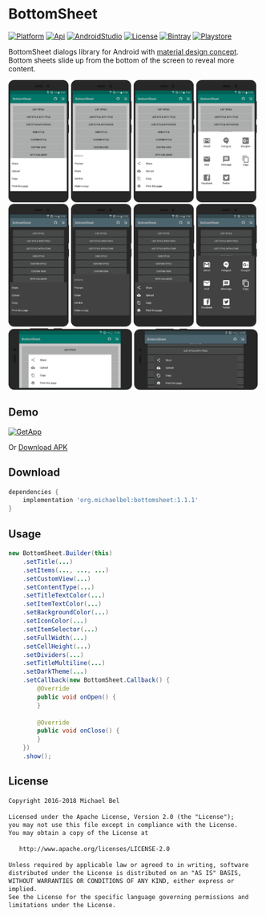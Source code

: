 [ProjectGithubUrl]:     https://github.com/michaelbel/bottomsheet
[ProjectLicenceUrl]:    http://www.apache.org/licenses/LICENSE-2.0
[ProjectBintrayUrl]:    https://bintray.com/michael-bel/maven/bottomsheet/_latestVersion
[ProjectGooglePlayUrl]: https://play.google.com/store/apps/details?id=org.michaelbel.bottomsheet
[ApkFileUrl]:           https://github.com/michaelbel/BottomSheet/raw/master/app/release/bottomsheet-v1.1.1.apk
[MDGuidelinesUrl]:      https://material.io/guidelines/components/bottom-sheets.html#

[LauncherIconPath]:    ../master/app/src/main/res/mipmap-xxxhdpi/ic_launcher.png
[GooglePlayBadgePath]: ../master/art/badges/google-play-badge.png

[ApiBadge]:       https://img.shields.io/badge/API-14%2B-blue.svg
[PlatformBadge]:  https://img.shields.io/badge/Platform-Android-blue.svg
[IDEBadge]:       https://img.shields.io/badge/Android_Studio-3.0.1-blue.svg
[LicenseBadge]:   https://img.shields.io/badge/License-Apache_v2.0-blue.svg
[BintrayBadge]:   https://api.bintray.com/packages/michael-bel/maven/bottomsheet/images/download.svg
[PlaystoreBadge]: https://img.shields.io/badge/Google_Play-Demo-blue.svg

# BottomSheet
[![Platform][PlatformBadge]][ProjectGithubUrl]
[![Api][ApiBadge]][ProjectGithubUrl]
[![AndroidStudio][IDEBadge]][ProjectGithubUrl]
[![License][LicenseBadge]][ProjectLicenceUrl]
[![Bintray][BintrayBadge]][ProjectBintrayUrl]
[![Playstore][PlaystoreBadge]][ProjectGooglePlayUrl]

<!--[![LauncherIcon][LauncherIconPath]][ProjectGithubUrl]-->

BottomSheet dialogs library for Android with [material design concept][MDGuidelinesUrl].
Bottom sheets slide up from the bottom of the screen to reveal more content.

<div style="dispaly:flex;">
    <img style="margin-left:0px;" src="/art/screens/light_1.png" width="24%">
    <img style="margin-left:0px;" src="/art/screens/light_2.png" width="24%">
    <img style="margin-left:0px;" src="/art/screens/light_3.png" width="24%">
    <img style="margin-left:0px;" src="/art/screens/light_4.png" width="24%">
    <img style="margin-left:0px;" src="/art/screens/dark_1.png" width="24%">
    <img style="margin-left:0px;" src="/art/screens/dark_2.png" width="24%">
    <img style="margin-left:0px;" src="/art/screens/dark_3.png" width="24%">
    <img style="margin-left:0px;" src="/art/screens/dark_4.png" width="24%">
</div>

<div style="dispaly:flex;">
    <img style="margin-left:0px;" src="/art/screens/light_landscape.png" width="49%">
    <img style="margin-left:0px;" src="/art/screens/dark_landscape.png" width="49%">
</div>    

## Demo

[![GetApp][GooglePlayBadgePath]][ProjectGooglePlayUrl]

Or [Download APK][ApkFileUrl]


## Download
```gradle
dependencies {
    implementation 'org.michaelbel:bottomsheet:1.1.1'
}
```

## Usage
```java
new BottomSheet.Builder(this)
    .setTitle(...)
    .setItems(..., ..., ...)
    .setCustomView(...)
    .setContentType(...)
    .setTitleTextColor(...)
    .setItemTextColor(...)
    .setBackgroundColor(...)
    .setIconColor(...)
    .setItemSelector(...)
    .setFullWidth(...)
    .setCellHeight(...)
    .setDividers(...)
    .setTitleMultiline(...)
    .setDarkTheme(...)
    .setCallback(new BottomSheet.Callback() {
        @Override
        public void onOpen() {
        }
        
        @Override
        public void onClose() {
        }
    })
    .show();
```

## License

    Copyright 2016-2018 Michael Bel

    Licensed under the Apache License, Version 2.0 (the "License");
    you may not use this file except in compliance with the License.
    You may obtain a copy of the License at

       http://www.apache.org/licenses/LICENSE-2.0

    Unless required by applicable law or agreed to in writing, software
    distributed under the License is distributed on an "AS IS" BASIS,
    WITHOUT WARRANTIES OR CONDITIONS OF ANY KIND, either express or implied.
    See the License for the specific language governing permissions and
    limitations under the License.

<!-- Yes, this is a comment. -->
